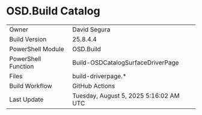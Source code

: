 ﻿# OSD.Build Catalog

| | |
|-|-|
| Owner | David Segura |
| Build Version | 25.8.4.4 |
| PowerShell Module | OSD.Build |
| PowerShell Function | Build-OSDCatalogSurfaceDriverPage |
| Files | build-driverpage.* |
| Build Workflow | GitHub Actions |
| Last Update | Tuesday, August 5, 2025 5:16:02 AM UTC |
